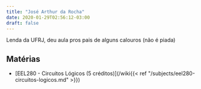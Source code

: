 ```yaml
---
title: "José Arthur da Rocha"
date: 2020-01-29T02:56:12-03:00
draft: false
---
```


Lenda da UFRJ, deu aula pros pais de alguns calouros (não é piada)

## Matérias

- [EEL280 - Circuitos Lógicos (5 créditos)](/wiki{{< ref "/subjects/eel280-circuitos-logicos.md" >}})
